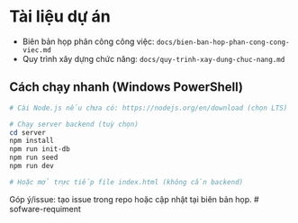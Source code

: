 # Tài liệu dự án

- Biên bản họp phân công công việc: `docs/bien-ban-hop-phan-cong-cong-viec.md`
- Quy trình xây dựng chức năng: `docs/quy-trinh-xay-dung-chuc-nang.md`

## Cách chạy nhanh (Windows PowerShell)

```powershell
# Cài Node.js nếu chưa có: https://nodejs.org/en/download (chọn LTS)

# Chạy server backend (tuỳ chọn)
cd server
npm install
npm run init-db
npm run seed
npm run dev

# Hoặc mở trực tiếp file index.html (không cần backend)
```

Góp ý/issue: tạo issue trong repo hoặc cập nhật tại biên bản họp.
#   s o f w a r e - r e q u i m e n t 
 
 
